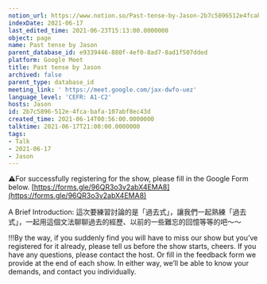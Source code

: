 ```yaml
---
notion_url: https://www.notion.so/Past-tense-by-Jason-2b7c5896512e4fcabafa107abf8ec43d
indexDate: 2021-06-17
last_edited_time: 2021-06-23T15:13:00.0000000
object: page
name: Past tense by Jason
parent_database_id: e9339446-880f-4ef0-8ad7-8ad1f507dded
platform: Google Meet
title: Past tense by Jason
archived: false
parent_type: database_id
meeting_link: ' https://meet.google.com/jax-dwfo-uez'
language_level: 'CEFR: A1-C2'
hosts: Jason
id: 2b7c5896-512e-4fca-bafa-107abf8ec43d
created_time: 2021-06-14T00:56:00.0000000
talktime: 2021-06-17T21:00:00.0000000
tags:
- Talk
- 2021-06-17
- Jason
---
```


⚠️For successfully registering for the show, please fill in the Google Form below.
[https://forms.gle/96QR3o3v2abX4EMA8](https://forms.gle/96QR3o3v2abX4EMA8)

A Brief Introduction: 
這次要練習討論的是「過去式」，讓我們一起熟練「過去式」，一起用這個文法聊聊過去的經歷、以前的一些難忘的回憶等等的吧～～

!!!By the way, if you suddenly find you will have to miss our show but you’ve registered for it already, please tell us before the show starts, cheers.
If you have any questions, please contact the host. Or fill in the feedback form we provide at the end of each show. In either way, we’ll be able to know your demands, and contact you individually.


